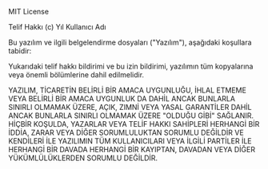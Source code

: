 MIT License

Telif Hakkı (c) Yıl Kullanıcı Adı

Bu yazılım ve ilgili belgelendirme dosyaları ("Yazılım"), aşağıdaki koşullara tabidir:

Yukarıdaki telif hakkı bildirimi ve bu izin bildirimi, yazılımın tüm kopyalarına veya önemli bölümlerine dahil edilmelidir.

YAZILIM, TİCARETİN BELİRLİ BİR AMACA UYGUNLUĞU, İHLAL ETMEME VEYA BELİRLİ BİR AMACA UYGUNLUK DA DAHİL ANCAK BUNLARLA SINIRLI OLMAMAK ÜZERE, AÇIK, ZIMNİ VEYA YASAL GARANTİLER DAHİL ANCAK BUNLARLA SINIRLI OLMAMAK ÜZERE "OLDUĞU GİBİ" SAĞLANIR. HİÇBİR KOŞULDA, YAZARLAR VEYA TELİF HAKKI SAHİPLERİ HERHANGİ BİR İDDİA, ZARAR VEYA DİĞER SORUMLULUKTAN SORUMLU DEĞİLDİR VE KENDİLERİ İLE YAZILIMIN TÜM KULLANICILARI VEYA İLGİLİ PARTİLER İLE HERHANGİ BİR DAVADA HERHANGİ BİR KAYIPTAN, DAVADAN VEYA DİĞER YÜKÜMLÜLÜKLERDEN SORUMLU DEĞİLDİR.
